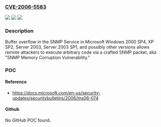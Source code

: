 ### [CVE-2006-5583](https://cve.mitre.org/cgi-bin/cvename.cgi?name=CVE-2006-5583)
![](https://img.shields.io/static/v1?label=Product&message=n%2Fa&color=blue)
![](https://img.shields.io/static/v1?label=Version&message=n%2Fa&color=blue)
![](https://img.shields.io/static/v1?label=Vulnerability&message=n%2Fa&color=brighgreen)

### Description

Buffer overflow in the SNMP Service in Microsoft Windows 2000 SP4, XP SP2, Server 2003, Server 2003 SP1, and possibly other versions allows remote attackers to execute arbitrary code via a crafted SNMP packet, aka "SNMP Memory Corruption Vulnerability."

### POC

#### Reference
- https://docs.microsoft.com/en-us/security-updates/securitybulletins/2006/ms06-074

#### Github
No GitHub POC found.

